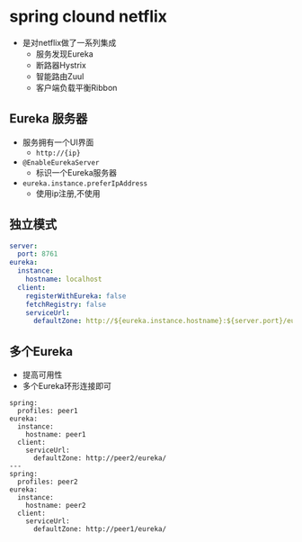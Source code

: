 # spring clound netflix
- 是对netflix做了一系列集成
  - 服务发现Eureka
  - 断路器Hystrix
  - 智能路由Zuul
  - 客户端负载平衡Ribbon

## Eureka 服务器
- 服务拥有一个UI界面
  - `http://{ip}`
- `@EnableEurekaServer`
  - 标识一个Eureka服务器
- `eureka.instance.preferIpAddress`
  - 使用ip注册,不使用

## 独立模式
```yml
server:
  port: 8761
eureka:
  instance:
    hostname: localhost
  client:
    registerWithEureka: false
    fetchRegistry: false
    serviceUrl:
      defaultZone: http://${eureka.instance.hostname}:${server.port}/eureka/
```
## 多个Eureka
- 提高可用性
- 多个Eureka环形连接即可
```
spring:
  profiles: peer1
eureka:
  instance:
    hostname: peer1
  client:
    serviceUrl:
      defaultZone: http://peer2/eureka/
---
spring:
  profiles: peer2
eureka:
  instance:
    hostname: peer2
  client:
    serviceUrl:
      defaultZone: http://peer1/eureka/
```
